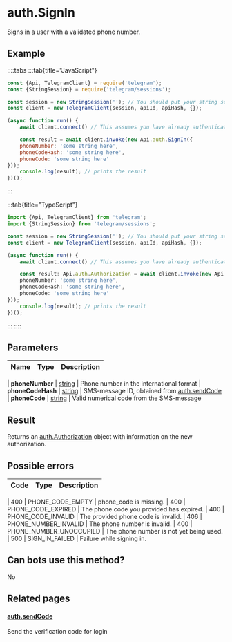 # auth.SignIn

Signs in a user with a validated phone number.



## Example

::::tabs
:::tab{title="JavaScript"}
```js
const {Api, TelegramClient} = require('telegram');
const {StringSession} = require('telegram/sessions');

const session = new StringSession(''); // You should put your string session here
const client = new TelegramClient(session, apiId, apiHash, {});

(async function run() {
    await client.connect() // This assumes you have already authenticated with .start()

    const result = await client.invoke(new Api.auth.SignIn({
    phoneNumber: 'some string here',
    phoneCodeHash: 'some string here',
    phoneCode: 'some string here'
}));
    console.log(result); // prints the result
})();
```
:::

:::tab{title="TypeScript"}
```ts
import {Api, TelegramClient} from 'telegram';
import {StringSession} from 'telegram/sessions';

const session = new StringSession(''); // You should put your string session here
const client = new TelegramClient(session, apiId, apiHash, {});

(async function run() {
    await client.connect() // This assumes you have already authenticated with .start()

    const result: Api.auth.Authorization = await client.invoke(new Api.auth.SignIn({
    phoneNumber: 'some string here',
    phoneCodeHash: 'some string here',
    phoneCode: 'some string here'
}));
    console.log(result); // prints the result
})();
```
:::
::::



## Parameters

| Name | Type | Description |
| :--: | ---- | ----------- |

| **phoneNumber** | [string](https://core.telegram.org/type/string) | Phone number in the international format 
| **phoneCodeHash** | [string](https://core.telegram.org/type/string) | SMS-message ID, obtained from [auth.sendCode](https://core.telegram.org/method/auth.sendCode) 
| **phoneCode** | [string](https://core.telegram.org/type/string) | Valid numerical code from the SMS-message 


## Result

Returns an [auth.Authorization](https://core.telegram.org/type/auth.Authorization) object with information on the new authorization.



## Possible errors

| Code | Type | Description |
| :--: | ---- | ----------- |

| 400 | PHONE\_CODE\_EMPTY | phone\_code is missing. 
| 400 | PHONE\_CODE\_EXPIRED | The phone code you provided has expired. 
| 400 | PHONE\_CODE\_INVALID | The provided phone code is invalid. 
| 406 | PHONE\_NUMBER\_INVALID | The phone number is invalid. 
| 400 | PHONE\_NUMBER\_UNOCCUPIED | The phone number is not yet being used. 
| 500 | SIGN\_IN\_FAILED | Failure while signing in. 


## Can bots use this method?

No

## Related pages

#### [auth.sendCode](https://core.telegram.org/method/auth.sendCode)

Send the verification code for login




